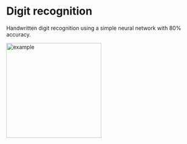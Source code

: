 # Digit recognition

Handwritten digit recognition using a simple neural network with 80% accuracy. 

<img width="250" alt="example" src="https://user-images.githubusercontent.com/86520814/138560134-492d7f8f-24e3-4da2-aacc-95b813e8d33f.png">
